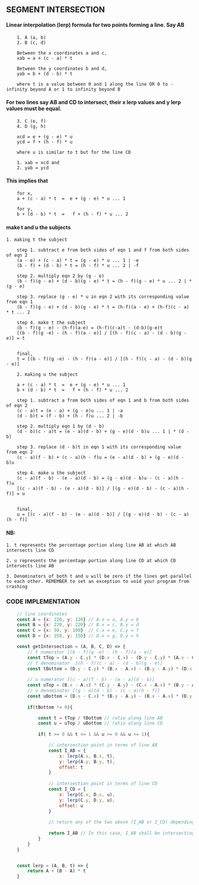 ## SEGMENT INTERSECTION

#### Linear interpolation (lerp) formula for two points forming a line. Say AB

```text
    1. A (a, b)
    2. B (c, d)

    Between the x coordinates a and c,
    xab = a + (c - a) * t

    Between the y coordinates b and d, 
    yab = b + (d - b) * t

    where t is a value between 0 and 1 along the line OR 0 to -infinity beyond A or 1 to infinity beyond B
```


#### For two lines say AB and CD to intersect, their x lerp values and y lerp values must be equal.

```text
    3. C (e, f)
    4. D (g, h)

    xcd = e + (g - e) * u
    ycd = f + (h - f) * u

    where u is similar to t but for the line CD

    1. xab = xcd and
    2. yab = ycd
```

#### This implies that

```text
    for x,
    a + (c - a) * t  =  e + (g - e) * u ... 1

    for y,
    b + (d - b) * t  =   f + (h - f) * u ... 2
```

#### make t and u the subjects
    1. making t the subject

```text
    step 1. subtract e from both sides of eqn 1 and f from both sides of eqn 2
    (a - e) + (c - a) * t = (g - e) * u ... 1 | -e
    (b - f) + (d - b) * t = (h - f) * u ... 2 | -f

    step 2. multiply eqn 2 by (g - e)
    (b - f)(g - e) + (d - b)(g - e) * t = (h - f)(g - e) * u ... 2 | * (g - e)

    step 3. replace (g - e) * u in eqn 2 with its corresponding value from eqn 1
    (b - f)(g - e) + (d - b)(g - e) * t = (h-f)(a - e) + (h-f)(c - a) * t ... 2

    step 4. make t the subject
    (b - f)(g - e) - (h-f)(a-e) = (h-f)(c-a)t - (d-b)(g-e)t
    [(b - f)(g -e) - (h - f)(a - e)] / [(h - f)(c - a) - (d - b)(g - e)] = t


    final, 
    t = [(b - f)(g -e) - (h - f)(a - e)] / [(h - f)(c - a) - (d - b)(g - e)]

```


```text
    2. making u the subject

    a + (c - a) * t  =  e + (g - e) * u ... 1
    b + (d - b) * t  =   f + (h - f) * u ... 2

    step 1. subtract a from both sides of eqn 1 and b from both sides of eqn 2
    (c - a)t = (e - a) + (g - e)u ... 1 | -a
    (d - b)t = (f - b) + (h - f)u ... 2 | -b

    step 2. multiply eqn 1 by (d - b)
    (d - b)(c - a)t = (e - a)(d - b) + (g - e)(d - b)u ... 1 | * (d - b)

    step 3. replace (d - b)t in eqn 1 with its corresponding value from eqn 2
    (c - a)(f - b) + (c - a)(h - f)u = (e - a)(d - b) + (g - e)(d - b)u

    step 4. make u the subject
    (c - a)(f - b) - (e - a)(d - b) = (g - e)(d - b)u - (c - a)(h - f)u
    [(c - a)(f - b) - (e - a)(d - b)] / [(g - e)(d - b) - (c - a)(h - f)] = u


    final,
    u = [(c - a)(f - b) - (e - a)(d - b)] / [(g - e)(d - b) - (c - a)(h - f)]
```

#### NB:
    1. t represents the percentage portion along line AB at which AB intersects line CD

    2. u represents the percentage portion along line CD at which CD intersects line AB

    3. Denominators of both t and u will be zero if the lines get parallel to each other. REMEMBER to set an exception to void your program from crashing




### CODE IMPLEMENTATION
```js
    // line coordinates
    const A = {x: 220, y: 120} // A.x = a, A.y = b
    const B = {x: 220, y: 220} // B.x = c, B.y = d
    const C = {x: 50, y: 100}  // C.x = e, C.y = f
    const D = {x: 250, y: 150} // D.x = g, D.y = h

    const getIntersection = (A, B, C, D) => {
        // t numerator [(b - f)(g -e) - (h - f)(a - e)]
        const tTop = (A.y - C.y) * (D.x - C.x) - (D.y - C.y) * (A.x - C.x)
        // t denominator  [(h - f)(c - a) - (d - b)(g - e)]
        const tBottom = (D.y - C.y) * (B.x - A.x) - (B.y - A.y) * (D.x - C.x)
    
        // u numerator [(c - a)(f - b) - (e - a)(d - b)]
        const uTop = (B.x - A.x) * (C.y - A.y) - (C.x - A.x) * (B.y - A.y)
        // u denominator [(g - e)(d - b) - (c - a)(h - f)]
        const uBottom = (D.x - C.x) * (B.y - A.y) - (B.x - A.x) * (D.y - C.y)
    
        if(tBottom != 0){

            const t = tTop / tBottom // ratio along line AB
            const u = uTop / uBottom // ratio along line CD
    
            if( t >= 0 && t <= 1 && u >= 0 && u <= 1){

                // intersection point in terms of line AB
                const I_AB = {
                    x: lerp(A.x, B.x, t),
                    y: lerp(A.y, B.y, t),
                    offset: t
                }
        
                // intersection point in terms of line CD
                const I_CD = {
                    x: lerp(C.x, D.x, u),
                    y: lerp(C.y, D.y, u),
                    offset: u
                }
        
                // return any of the two above (I_AB or I_CD) depending on which line is intersecting which
        
                return I_AB // In this case, I_AB shall be intersecting CD multiple times
            }
        }
    }


    const lerp = (A, B, t) => {
        return A + (B - A) * t
    }
```

